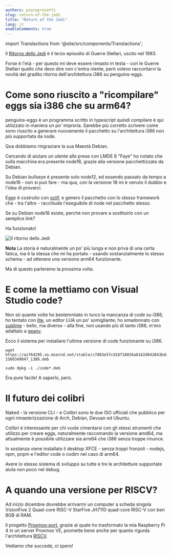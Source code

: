 ```yaml
---
authors: pieroproietti
slug: return-of-the-jedi
title: "Return of the Jedi"
lang: it
enableComments: true
---
```


import Translactions from '@site/src/components/Translactions';

<Translactions />

Il [Ritorno dello Jedi](https://it.wikipedia.org/wiki/Il_ritorno_dello_Jedi) è il terzo episodio di Guerre Stellari, uscito nel 1983.

Forse è l'età - per questo mi deve essere rimasto in testa - con le Guerre Stellari quello che devo dire non c'entra niente, però volevo raccontarvi la novità del gradito ritorno dell'architettura i386 su penguins-eggs.

# Come sono riuscito a "ricompilare" eggs sia i386 che su arm64?
penguins-eggs è un programma scritto in typescript quindi compilare è qui utilizzato in maniera un po' improria. Sarebbe più corretto scrivere come sono riuscito a generare nuovamente il pacchetto su l'architettura i386 non più supportata da node.

Qua dobbiamo ringraziare la sua Maestà Debian.

Cercando di aiutare un utente alle prese con LMDE 6 "Faye" ho notato che sulla macchina era presente node18, grazie alla versione pacchettizzata da Debian. 

Su Debian bullseye è presente solo node12, ed essendo passato da tempo a node16 - non si può fare - ma qua, con la versione 18 mi è venuto il dubbio e l'idea di provarci.

Eggs è costruito con [oclif](https://oclif.io/), e genero il pacchetto con lo stesso framework che - tra l'altro - racchiude l'eseguibile di node nel pacchetto stesso.

Se su Debian node18 esiste, perchè non provare a sostituirlo con un semplice link?

Ha funzionato!

![Il ritorno dello Jedi](https://upload.wikimedia.org/wikipedia/commons/thumb/d/d1/Spade_laser_incrociate.svg/675px-Spade_laser_incrociate.svg.png?20110813225109)

**Nota** La storia è naturalmente un po' più lunga e non priva di una certa fatica, ma è la stessa che mi ha portato - usando sostanzialmente lo stesso schema - ad ottenere una versione arm64 funzionante.

Ma di questo parleremo la prossima volta.

# E come la mettiamo con Visual Studio code?

Non sò quante volte ho bestemmiato in turco la mancanza di code su i386, ho tentato con [lite](https://github.com/rxi/lite), un editor LUA un po' somigliante; ho smadonnato con [sublime](https://www.sublimetext.com/) - bello, ma diverso - alla fine, non usando più di tanto i386, m'ero adattato a [geany](https://www.geany.org/).

Ecco il sistema per installare l'ultima versione di code funzionante su i386.

```
wget https://az764295.vo.msecnd.net/stable/c7d83e57cd18f18026a8162d042843bda1bcf21f/code_1.35.1-1560349847_i386.deb 

sudo dpkg -i ./code*.deb
```

Era pure facile! A saperlo, però.

# Il futuro dei colibri

Naked - la versione CLI - e Colibri sono le due ISO ufficiali che pubblico per ogni rimasterizzazione di Arch, Debian, Devuan ed Ubuntu.

Colibri è interessante per chi vuole cimentarsi con gli stessi strumenti che utilizzo per creare eggs, naturalmente raccomando la versione amd64, ma attualmente è possibile utilizzare sia arm64 che i386 senza troppe rinunce.

In sostanza viene installato il desktop XFCE - senza troppi fronzoli - nodejs, npm, pnpm e l'editor code o codim nel caso di arm64.

Avere lo stesso sistema di sviluppo su tutte e tre le architetture supportate aiuta non poco nel debug.

# A quando una versione per RISCV?
Ad inizio dicembre dovrebbe arrivarmi un computer a scheda singola VisionFive 2 Quad-core RISC-V StarFive JH7110 quad-core RISC-V con ben 8GB di RAM.

Il progetto [Proxmox-port](https://github.com/jiangcuo/Proxmox-Port), grazie al quale ho trasformato la mia Raspberry Pi 4 in un server Proxmox VE, promette bene anche per quanto rigurda l'architettura [RISCV](https://riscv.org/).

Vediamo che succede, ci spero!



